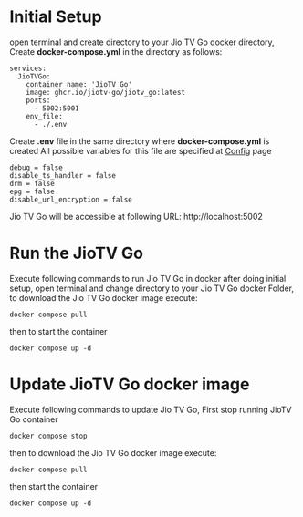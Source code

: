 
# Initial Setup

open terminal and create directory to your Jio TV Go docker directory,
Create **docker-compose.yml** in the directory as follows:

```
services:
  JioTVGo:
    container_name: 'JioTV_Go'
    image: ghcr.io/jiotv-go/jiotv_go:latest
    ports:
      - 5002:5001
    env_file:
      - ./.env
```

Create **.env** file in the same directory where **docker-compose.yml** is created
All possible variables for this file are specified at <a href="https://jiotv_go.rabil.me/config.html">Config</a> page
```
debug = false
disable_ts_handler = false
drm = false
epg = false
disable_url_encryption = false
```
Jio TV Go will be accessible at following URL:
http://localhost:5002
# Run the JioTV Go
Execute following commands to run Jio TV Go in docker after doing initial setup,
open terminal and change directory to your Jio TV Go docker Folder,
to download the Jio TV Go docker image execute:
```
docker compose pull
```
then to start the container
```
docker compose up -d
```

# Update JioTV Go docker image
Execute following commands to update Jio TV Go,
First stop running JioTV Go container
```
docker compose stop
```
then to download the Jio TV Go docker image execute:
```
docker compose pull
```
then start the container
```
docker compose up -d
```

